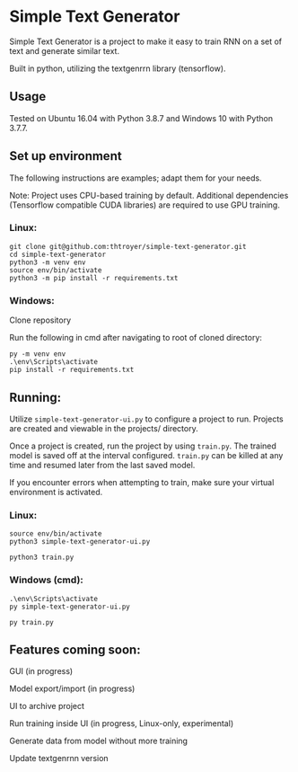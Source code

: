 # Simple Text Generator
Simple Text Generator is a project to make it easy to train RNN on a set of text and generate similar text.

Built in python, utilizing the textgenrrn library (tensorflow).

## Usage
Tested on Ubuntu 16.04 with Python 3.8.7 and Windows 10 with Python 3.7.7.

## Set up environment

The following instructions are examples; adapt them for your needs.

Note: Project uses CPU-based training by default.  Additional dependencies (Tensorflow compatible CUDA libraries) are required to use GPU training.

### Linux:

~~~
git clone git@github.com:thtroyer/simple-text-generator.git
cd simple-text-generator
python3 -m venv env
source env/bin/activate
python3 -m pip install -r requirements.txt
~~~

### Windows:
Clone repository

Run the following in cmd after navigating to root of cloned directory:
~~~
py -m venv env
.\env\Scripts\activate
pip install -r requirements.txt
~~~

## Running:

Utilize `simple-text-generator-ui.py` to configure a project to run.  Projects are created and viewable in the projects/ directory.

Once a project is created, run the project by using `train.py`.  The trained model is saved off at the interval configured.  `train.py` can be killed at any time and resumed later from the last saved model.

If you encounter errors when attempting to train, make sure your virtual environment is activated.

### Linux:
~~~
source env/bin/activate
python3 simple-text-generator-ui.py

python3 train.py
~~~

### Windows (cmd):
~~~
.\env\Scripts\activate
py simple-text-generator-ui.py

py train.py
~~~

## Features coming soon:

GUI (in progress)

Model export/import (in progress)

UI to archive project

Run training inside UI (in progress, Linux-only, experimental)

Generate data from model without more training

Update textgenrnn version
